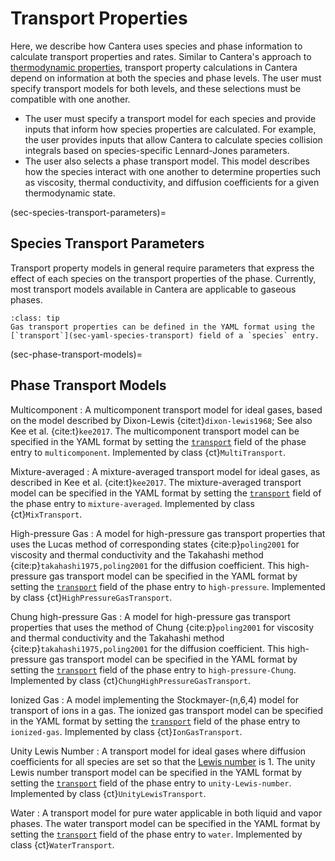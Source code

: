 # Transport Properties

Here, we describe how Cantera uses species and phase information to calculate transport
properties and rates. Similar to Cantera's approach to
[thermodynamic properties](/reference/thermo/index), transport property calculations in
Cantera depend on information at both the species and phase levels. The user must
specify transport models for both levels, and these selections must be compatible with
one another.

- The user must specify a transport model for each species and provide inputs that
  inform how species properties are calculated. For example, the user provides inputs
  that allow Cantera to calculate species collision integrals based on species-specific
  Lennard-Jones parameters.
- The user also selects a phase transport model. This model describes how the species
  interact with one another to determine properties such as viscosity, thermal
  conductivity, and diffusion coefficients for a given thermodynamic state.

(sec-species-transport-parameters)=
## Species Transport Parameters

Transport property models in general require parameters that express the effect of each
species on the transport properties of the phase. Currently, most transport models
available in Cantera are applicable to gaseous phases.

```{admonition} YAML Usage
:class: tip
Gas transport properties can be defined in the YAML format using the
[`transport`](sec-yaml-species-transport) field of a `species` entry.
```

(sec-phase-transport-models)=
## Phase Transport Models

Multicomponent
: A multicomponent transport model for ideal gases, based on the model described by
  Dixon-Lewis {cite:t}`dixon-lewis1968`; See also Kee et al. {cite:t}`kee2017`. The
  multicomponent transport model can be specified in the YAML format by setting the
  [`transport`](sec-yaml-phase-transport) field of the phase entry to `multicomponent`.
  Implemented by class {ct}`MultiTransport`.

Mixture-averaged
: A mixture-averaged transport model for ideal gases, as described in Kee et al.
  {cite:t}`kee2017`. The mixture-averaged transport model can be specified in the YAML
  format by setting the [`transport`](sec-yaml-phase-transport) field of the phase entry
  to `mixture-averaged`. Implemented by class {ct}`MixTransport`.

High-pressure Gas
: A model for high-pressure gas transport properties that uses the Lucas method of
  corresponding states {cite:p}`poling2001` for viscosity and thermal
  conductivity and the Takahashi method {cite:p}`takahashi1975,poling2001` for the
  diffusion coefficient. This high-pressure gas transport model can be specified in
  the YAML format by setting the [`transport`](sec-yaml-phase-transport) field of the
  phase entry to `high-pressure`. Implemented by class {ct}`HighPressureGasTransport`.

Chung high-pressure Gas
: A model for high-pressure gas transport properties that uses the method of Chung
  {cite:p}`poling2001` for viscosity and thermal conductivity and the Takahashi method
  {cite:p}`takahashi1975,poling2001` for the diffusion coefficient. This high-pressure
  gas transport model can be specified in the YAML format by setting the
  [`transport`](sec-yaml-phase-transport) field of the phase entry to
  `high-pressure-Chung`. Implemented by class {ct}`ChungHighPressureGasTransport`.

Ionized Gas
: A model implementing the Stockmayer-(n,6,4) model for transport of ions in a gas. The
  ionized gas transport model can be specified in the YAML format by setting the
  [`transport`](sec-yaml-phase-transport) field of the phase entry to `ionized-gas`.
  Implemented by class {ct}`IonGasTransport`.

Unity Lewis Number
: A transport model for ideal gases where diffusion coefficients for all species are set
  so that the [Lewis number](https://en.wikipedia.org/wiki/Lewis_number) is 1. The unity
  Lewis number transport model can be specified in the YAML format by setting the
  [`transport`](sec-yaml-phase-transport) field of the phase entry to
  `unity-Lewis-number`. Implemented by class {ct}`UnityLewisTransport`.

Water
: A transport model for pure water applicable in both liquid and vapor phases. The water
  transport model can be specified in the YAML format by setting the
  [`transport`](sec-yaml-phase-transport) field of the phase entry to `water`.
  Implemented by class {ct}`WaterTransport`.
